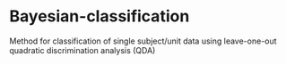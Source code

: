 # Bayesian-classification
Method for classification of single subject/unit data using leave-one-out quadratic discrimination analysis (QDA)
